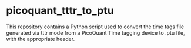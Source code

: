 # picoquant_tttr_to_ptu
This repository contains a Python script used to convert the time tags file generated via tttr mode from a PicoQuant Time tagging device to .ptu file, with the appropriate header.
